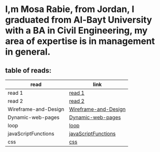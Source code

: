 # I,m Mosa Rabie, from Jordan, I graduated from Al-Bayt University with a BA in Civil Engineering, my area of ​​expertise is in management in general.


## table of reads:

| read        | link        |
| ----------- | ----------- |
| read 1      | [read 1](read1.md)      |
| read 2       | [read 2](read2.md)        |
| Wireframe-and-Design| [Wireframe-and-Design](Wireframe-and-Design.md)      |
|     Dynamic-web-pages   | [Dynamic-web-pages](Dynamic-web-pages.md)     |
|     loop  |[loop](loop.md)       |
|    javaScriptFunctions  | [javaScriptFunctions](javaScriptFunctions.md)       |
| css       | [css](css.md)       |

